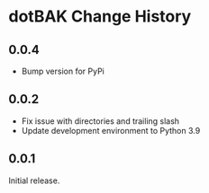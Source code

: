 # dotBAK Change History

## 0.0.4

- Bump version for PyPi


## 0.0.2

- Fix issue with directories and trailing slash
- Update development environment to Python 3.9


## 0.0.1

Initial release.
